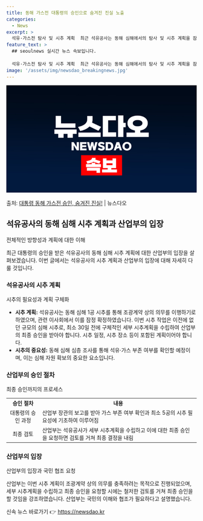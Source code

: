 ```yaml
---
title: 동해 가스전 대통령의 승인으로 숨겨진 진실 노출
categories:
  - News
excerpt: >
  석유·가스전 탐사 및 시추 계획  최근 석유공사는 동해 심해에서의 탐사 및 시추 계획을 잠정 확정하고 이를 …
feature_text: >
  ## seoulnews 실시간 뉴스 속보입니다.

  석유·가스전 탐사 및 시추 계획  최근 석유공사는 동해 심해에서의 탐사 및 시추 계획을 잠정 확정하고 이를 …
image: '/assets/img/newsdao_breakingnews.jpg'
---
```


![뉴스다오 속보](/assets/img/newsdao_breakingnews.jpg)

<p>출처: <a href="https://newsdao.kr/4266" rel="dofollow">대통령 동해 가스전 승인, 숨겨진 진실!</a> | 뉴스다오</p>

<h2 data-ke-size="size26">석유공사의 동해 심해 시추 계획과 산업부의 입장</h2>
전체적인 방향성과 계획에 대한 이해

<p data-ke-size="size16">최근 대통령의 승인을 받은 석유공사의 동해 심해 시추 계획에 대한 산업부의 입장을 살펴보겠습니다. 이번 글에서는 석유공사의 시추 계획과 산업부의 입장에 대해 자세히 다룰 것입니다.</p>

<h3>석유공사의 시추 계획</h3>
시추의 필요성과 계획 구체화

<ul>
    <li><b>시추 계획:</b> 석유공사는 동해 심해 1공 시추를 통해 조광계약 상의 의무를 이행하기로 하였으며, 관련 이사회에서 이를 잠정 확정하였습니다. 이번 시추 작업은 이전에 없던 규모의 심해 시추로, 최소 30일 전에 구체적인 세부 시추계획을 수립하여 산업부의 최종 승인을 받아야 합니다. 시추 일정, 시추 장소 등이 포함된 계획이어야 합니다.</li>
    <li><b>시추의 중요성:</b> 동해 심해 심층 조사를 통해 석유·가스 부존 여부를 확인할 예정이며, 이는 심해 자원 확보의 중요한 요소입니다.</li>
</ul>

<h3>산업부의 승인 절차</h3>
최종 승인까지의 프로세스

<table>
	<tr>
		<td style="text-align: center; height: 17px;"><b>승인 절차</b></td>
		<td style="text-align: center; height: 17px;"><b>내용</b></td>
	</tr>
	<tr>
		<td style="text-align: center; height: 17px;">대통령의 승인 과정</td>
		<td>산업부 장관의 보고를 받아 가스 부존 여부 확인과 최소 5공의 시추 필요성에 기초하여 이루어짐</td>
	</tr>
	<tr>
		<td style="text-align: center; height: 17px;">최종 검토</td>
		<td>산업부는 석유공사가 세부 시추계획을 수립하고 이에 대한 최종 승인을 요청하면 검토를 거쳐 최종 결정을 내림</td>
	</tr>
</table>

<h3>산업부의 입장</h3>
산업부의 입장과 국민 협조 요청

<p data-ke-size="size16">산업부는 이번 시추 계획이 조광계약 상의 의무를 충족하려는 목적으로 진행되었으며, 세부 시추계획을 수립하고 최종 승인을 요청할 시에는 철저한 검토를 거쳐 최종 승인을 할 것임을 강조하였습니다. 산업부는 국민의 이해와 협조가 필요하다고 설명했습니다.</p> 

신속 뉴스 바로가기 👉 <a href="https://newsdao.kr" rel="dofollow">https://newsdao.kr</a>



